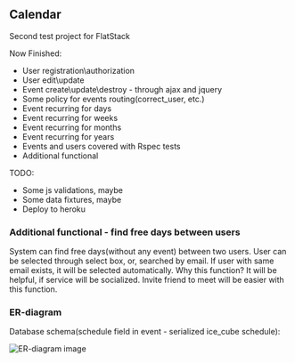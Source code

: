 ## Calendar

Second test project for FlatStack

Now Finished:

- User registration\authorization
- User edit\update
- Event create\update\destroy - through ajax and jquery
- Some policy for events routing(correct_user, etc.)
- Event recurring for days
- Event recurring for weeks
- Event recurring for months
- Event recurring for years
- Events and users covered with Rspec tests
- Additional functional

TODO:

- Some js validations, maybe
- Some data fixtures, maybe
- Deploy to heroku

### Additional functional - find free days between users

System can find free days(without any event) between two users. User can be selected through select box, or, searched by email. 
If user with same email exists, it will be selected automatically. Why this function? It will be helpful, if service will be socialized.
Invite friend to meet will be easier with this function. 

### ER-diagram

Database schema(schedule field in event - serialized ice_cube schedule):

![ER-diagram image](https://res.cloudinary.com/djfhtqjzs/image/upload/v1474139508/Calendar_wgohe6.png)